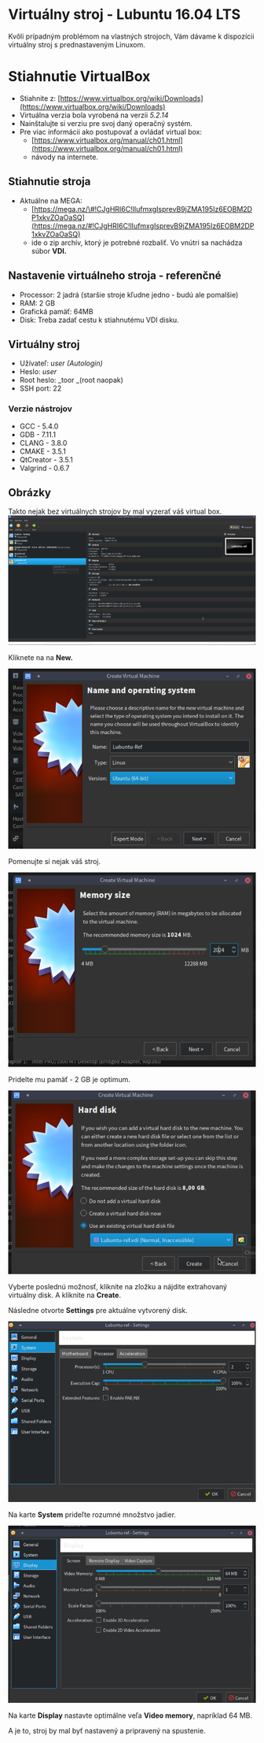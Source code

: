 # Virtuálny stroj - Lubuntu 16.04 LTS

Kvôli prípadným problémom na vlastných strojoch, Vám dávame k dispozícii virtuálny stroj s prednastaveným Linuxom.

# Stiahnutie VirtualBox

* Stiahnite z: [https://www.virtualbox.org/wiki/Downloads](https://www.virtualbox.org/wiki/Downloads)
* Virtuálna verzia bola vyrobená na verzii _5.2.14_
* Nainštalujte si verziu pre svoj daný operačný systém.
* Pre viac informácii ako postupovať a ovládať virtual box:
  * [https://www.virtualbox.org/manual/ch01.html](https://www.virtualbox.org/manual/ch01.html)
  * návody na internete.

## Stiahnutie stroja

* Aktuálne na MEGA: 
  * [https://mega.nz/\#!CJgHRI6C!lIufmxgIsprevB9jZMA195Iz6EOBM2DP1xkvZOaOaSQ](https://mega.nz/#!CJgHRI6C!lIufmxgIsprevB9jZMA195Iz6EOBM2DP1xkvZOaOaSQ)
  * ide o zip archív, ktorý je potrebné rozbaliť. Vo vnútri sa nachádza súbor **VDI.**

## Nastavenie virtuálneho stroja - referenčné

* Processor: 2 jadrá \(staršie stroje kľudne jedno - budú ale pomalšie\)
* RAM: 2 GB
* Grafická pamäť: 64MB 
* Disk: Treba zadať cestu k stiahnutému VDI disku.

## Virtuálny stroj

* Užívateľ: _user \(Autologin\)_
* Heslo: _user_
* Root heslo: _toor _\(root naopak\)
* SSH port: 22

### Verzie nástrojov

* GCC - 5.4.0
* GDB - 7.11.1
* CLANG  - 3.8.0
* CMAKE - 3.5.1
* QtCreator - 3.5.1
* Valgrind - 0.6.7

## Obrázky

Takto nejak bez virtuálnych strojov by mal vyzerať váš virtual box.![](/images/virtual_machine/virtual_box_main_window.png)

Kliknete na na **New.**

![](/images/virtual_machine/NameOfTheMachine.png)

Pomenujte si nejak váš stroj.

![](/images/virtual_machine/MemorySize.png)

Pridelte mu pamäť - 2 GB je optimum.

![](/images/virtual_machine/SelectVirtualDrive.png)

Vyberte poslednú možnosť, kliknite na zložku a nájdite extrahovaný virtuálny disk. A kliknite na **Create**.

Následne otvorte **Settings** pre aktuálne vytvorený disk.

![](/images/virtual_machine/SystemProc.png)

Na karte **System** prideľte rozumné množstvo jadier.

![](/images/virtual_machine/DisplayMemory.png)

Na karte **Display** nastavte optimálne veľa **Video memory**, napríklad 64 MB.

A je to, stroj by mal byť nastavený a pripravený na spustenie.

